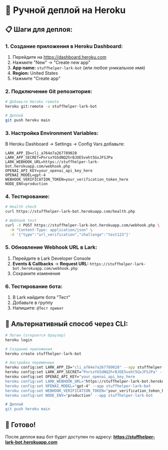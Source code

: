 # 🚀 Ручной деплой на Heroku

## 📋 **Шаги для деплоя:**

### 1. **Создание приложения в Heroku Dashboard:**
1. Перейдите на https://dashboard.heroku.com
2. Нажмите "New" → "Create new app"
3. **App name:** `stuffhelper-lark-bot` (или любое уникальное имя)
4. **Region:** United States
5. Нажмите "Create app"

### 2. **Подключение Git репозитория:**
```bash
# Добавьте Heroku remote
heroku git:remote -a stuffhelper-lark-bot

# Деплой
git push heroku main
```

### 3. **Настройка Environment Variables:**
В Heroku Dashboard → Settings → Config Vars добавьте:

```
LARK_APP_ID=cli_a764e7a267789028
LARK_APP_SECRET=PnrsxYG5dNQ2hrBJOE5veht5GxJFSJPa
LARK_WEBHOOK_URL=https://stuffhelper-lark-bot.herokuapp.com/webhook.php
OPENAI_API_KEY=your_openai_api_key_here
OPENAI_MODEL=gpt-4
WEBHOOK_VERIFICATION_TOKEN=your_verification_token_here
NODE_ENV=production
```

### 4. **Тестирование:**
```bash
# Health check
curl https://stuffhelper-lark-bot.herokuapp.com/health.php

# Webhook test
curl -X POST https://stuffhelper-lark-bot.herokuapp.com/webhook.php \
  -H "Content-Type: application/json" \
  -d '{"type":"url_verification","challenge":"test123"}'
```

### 5. **Обновление Webhook URL в Lark:**
1. Перейдите в Lark Developer Console
2. **Events & Callbacks** → **Request URL:** `https://stuffhelper-lark-bot.herokuapp.com/webhook.php`
3. Сохраните изменения

### 6. **Тестирование бота:**
1. В Lark найдите бота "Тест"
2. Добавьте в группу
3. Напишите: `@Тест привет`

## 🔧 **Альтернативный способ через CLI:**

```bash
# Логин (откроется браузер)
heroku login

# Создание приложения
heroku create stuffhelper-lark-bot

# Настройка переменных
heroku config:set LARK_APP_ID="cli_a764e7a267789028" --app stuffhelper-lark-bot
heroku config:set LARK_APP_SECRET="PnrsxYG5dNQ2hrBJOE5veht5GxJFSJPa" --app stuffhelper-lark-bot
heroku config:set OPENAI_API_KEY="your_openai_api_key_here
heroku config:set LARK_WEBHOOK_URL="https://stuffhelper-lark-bot.herokuapp.com/webhook.php" --app stuffhelper-lark-bot
heroku config:set OPENAI_MODEL="gpt-4" --app stuffhelper-lark-bot
heroku config:set WEBHOOK_VERIFICATION_TOKEN="your_verification_token_here" --app stuffhelper-lark-bot
heroku config:set NODE_ENV="production" --app stuffhelper-lark-bot

# Деплой
git push heroku main
```

## 🎉 **Готово!**

После деплоя ваш бот будет доступен по адресу:
**https://stuffhelper-lark-bot.herokuapp.com**
